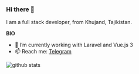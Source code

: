 ### Hi there 👋

I am a full stack developer, from Khujand, Tajikistan.

**BIO**
* 🌱 I’m currently working with Laravel and Vue.js 3
* 📫 Reach me: [Telegram](https://t.me/badmartian)

![github stats](https://github-readme-stats.vercel.app/api?username=goodmartian&show_icons=tru)
